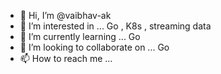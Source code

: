 - 👋 Hi, I’m @vaibhav-ak
- 👀 I’m interested in ... Go , K8s , streaming data 
- 🌱 I’m currently learning ... Go
- 💞️ I’m looking to collaborate on ... Go 
- 📫 How to reach me ... 

<!---
vaibhav-ak/vaibhav-ak is a ✨ special ✨ repository because its `README.md` (this file) appears on your GitHub profile.
You can click the Preview link to take a look at your changes.
--->
